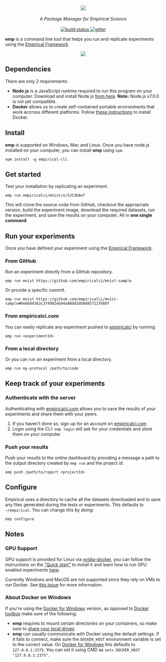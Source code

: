 
<h1 align='center'>
  <a href='https://empiricalci.com'>
    <img src='https://cloud.githubusercontent.com/assets/689720/22778232/1723bff0-ee6b-11e6-9703-07b9d7d5a58d.png'/>
  </a>
</h1>
<p align='center'>
  <i>A Package Manager for Empirical Science</i><br/><br/>
  <a href='https://travis-ci.org/empiricalci/emp'>
    <img src='https://travis-ci.org/empiricalci/emp.svg?branch=master' alt='build status'/>
  </a>
  <a href='https://gitter.im/empiricalci/emp?utm_source=badge&utm_medium=badge&utm_campaign=pr-badge&utm_content=badge'>
    <img src='https://badges.gitter.im/empiricalci/emp.svg' alt='gitter'/>
  </a>
</p>

**emp** is a command line tool that helps you run and replicate experiments
using the [Empirical Framework](https://empiricalci.com/docs/framework)

<p align='center'>
  <img src='https://cloud.githubusercontent.com/assets/689720/22812270/97c874b0-eef8-11e6-819b-cf17485cfe7e.gif'/>
</p>

## Dependencies
There are only 2 requirements:

- **Node.js** is a JavaScript runtime required to run  this program on your computer. Download and install Node.js [from here](https://nodejs.org/en/). **Note:** Node.js v7.0.0 is not yet compatible.
- **Docker** allows us to create self-contained portable environments that work accross different platforms. Follow [these instructions](https://docs.docker.com/engine/installation/) to install Docker.

## Install

**emp** is supported on Windows, Mac and Linux.
Once you have node.js installed on your computer, you can install **emp** using ``npm``. 
```
npm install -g empirical-cli
```

## Get started
Test your installation by replicating an experiment.
```
emp run empiricalci/mnist/x/SJCSKAeT
```

This will clone the source code from GitHub, checkout the appropriate version, 
build the experiment image, download the required datasets, run the experiment, 
and save the results on your computer. All in **one single command**.

## Run your experiments
Once you have defined your experiment using the [Empirical Framework](http://empiricalci.com/docs).

### From GitHub
Run an experiment directly from a GitHub repository.
```
emp run mnist https://github.com/empiricalci/mnist-sample
```

Or provide a specific commit.
```
emp run mnist https://github.com/empiricalci/mnist-sample#0e6b04363c374992eb94a80dd2db0895711fb60f
```

### From empiricalci.com
You can easily replicate any experiment pushed to [empiricalci](https://empiricalci.com) by running:
```
emp run <experimentId>
```

### From a local directory
Or you can run an experiment from a local directory.
```
emp run my-protocol /path/to/code
```

## Keep track of your experiments

### Authenticate with the server
Authenticating with [empiricalci.com](https://empiricalci.com) allows you to save the results of your experiments
and share them with your peers.  
1. If you haven't done so, sign up for an account on [empiricalci.com](http://empiricalci.com)    
2. Login using the CLI: ``emp login`` will ask for your credentials and store them on your computer  

### Push your results

Push your results to the online dashboard by providing a message a path to the output directory created by ``emp run`` and the project id.

```
emp push /path/to/report <projectId>
```

## Configure

Empirical uses a directory to cache all the datasets downloaded and to save any files generated during the
tests or experiments. This defaults to ``~/empirical``. You can change this by doing:
```
emp configure
```

## Notes

### GPU Support

GPU support is provided for Linux via [nvidia-docker](https://github.com/NVIDIA/nvidia-docker), you can follow the instructions on the ["Quick start"](https://github.com/NVIDIA/nvidia-docker#quick-start) to install it and learn how to run GPU enabled experiments [here](http://empiricalci.com/docs/gpu-support).

Currently Windows and MacOS are not supported since they rely on VMs to run Docker. See [this issue](https://github.com/NVIDIA/nvidia-docker/issues/101) for more information.


### About Docker on Windows

If you're using the [Docker for Windows](https://docs.docker.com/docker-for-windows) version, as opposed to [Docker toolbox](https://docs.docker.com/toolbox/overview/) make sure of the following:

- **emp** requires to mount certain directories on your containers, so make sure to [share your local drives](https://docs.docker.com/docker-for-windows/#/shared-drives).
- **emp** can usually communicate with Docker using the default settings. If it fails to connect, make sure the ``DOCKER_HOST`` environment variable is set to the correct value. On [Docker for Windows](https://docs.docker.com/docker-for-windows) this defaults to ``127.0.0.1:2375``. You can set it using CMD as ``setx DOCKER_HOST "127.0.0.1:2375"``.

